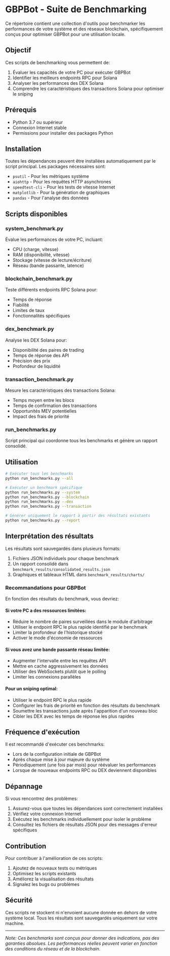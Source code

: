 # GBPBot - Suite de Benchmarking

Ce répertoire contient une collection d'outils pour benchmarker les performances de votre système et des réseaux blockchain, spécifiquement conçus pour optimiser GBPBot pour une utilisation locale.

## Objectif

Ces scripts de benchmarking vous permettent de:

1. Évaluer les capacités de votre PC pour exécuter GBPBot
2. Identifier les meilleurs endpoints RPC pour Solana
3. Analyser les performances des DEX Solana
4. Comprendre les caractéristiques des transactions Solana pour optimiser le sniping

## Prérequis

- Python 3.7 ou supérieur
- Connexion Internet stable
- Permissions pour installer des packages Python

## Installation

Toutes les dépendances peuvent être installées automatiquement par le script principal. Les packages nécessaires sont:

- `psutil` - Pour les métriques système
- `aiohttp` - Pour les requêtes HTTP asynchrones
- `speedtest-cli` - Pour les tests de vitesse Internet
- `matplotlib` - Pour la génération de graphiques
- `pandas` - Pour l'analyse des données

## Scripts disponibles

### system_benchmark.py

Évalue les performances de votre PC, incluant:
- CPU (charge, vitesse)
- RAM (disponibilité, vitesse)
- Stockage (vitesse de lecture/écriture)
- Réseau (bande passante, latence)

### blockchain_benchmark.py

Teste différents endpoints RPC Solana pour:
- Temps de réponse
- Fiabilité
- Limites de taux
- Fonctionnalités spécifiques

### dex_benchmark.py

Analyse les DEX Solana pour:
- Disponibilité des paires de trading
- Temps de réponse des API
- Précision des prix
- Profondeur de liquidité

### transaction_benchmark.py

Mesure les caractéristiques des transactions Solana:
- Temps moyen entre les blocs
- Temps de confirmation des transactions
- Opportunités MEV potentielles
- Impact des frais de priorité

### run_benchmarks.py

Script principal qui coordonne tous les benchmarks et génère un rapport consolidé.

## Utilisation

```bash
# Exécuter tous les benchmarks
python run_benchmarks.py --all

# Exécuter un benchmark spécifique
python run_benchmarks.py --system
python run_benchmarks.py --blockchain
python run_benchmarks.py --dex
python run_benchmarks.py --transaction

# Générer uniquement le rapport à partir des résultats existants
python run_benchmarks.py --report
```

## Interprétation des résultats

Les résultats sont sauvegardés dans plusieurs formats:

1. Fichiers JSON individuels pour chaque benchmark
2. Un rapport consolidé dans `benchmark_results/consolidated_results.json`
3. Graphiques et tableaux HTML dans `benchmark_results/charts/`

### Recommandations pour GBPBot

En fonction des résultats du benchmark, vous devriez:

#### Si votre PC a des ressources limitées:
- Réduire le nombre de paires surveillées dans le module d'arbitrage
- Utiliser le endpoint RPC le plus rapide identifié par le benchmark
- Limiter la profondeur de l'historique stocké
- Activer le mode d'économie de ressources

#### Si vous avez une bande passante réseau limitée:
- Augmenter l'intervalle entre les requêtes API
- Mettre en cache aggressivement les données
- Utiliser des WebSockets plutôt que le polling
- Limiter les connexions parallèles

#### Pour un sniping optimal:
- Utiliser le endpoint RPC le plus rapide
- Configurer les frais de priorité en fonction des résultats du benchmark
- Soumettre les transactions juste après l'apparition d'un nouveau bloc
- Cibler les DEX avec les temps de réponse les plus rapides

## Fréquence d'exécution

Il est recommandé d'exécuter ces benchmarks:
- Lors de la configuration initiale de GBPBot
- Après chaque mise à jour majeure du système
- Périodiquement (une fois par mois) pour réévaluer les performances
- Lorsque de nouveaux endpoints RPC ou DEX deviennent disponibles

## Dépannage

Si vous rencontrez des problèmes:

1. Assurez-vous que toutes les dépendances sont correctement installées
2. Vérifiez votre connexion Internet
3. Exécutez les benchmarks individuellement pour isoler le problème
4. Consultez les fichiers de résultats JSON pour des messages d'erreur spécifiques

## Contribution

Pour contribuer à l'amélioration de ces scripts:

1. Ajoutez de nouveaux tests ou métriques
2. Optimisez les scripts existants
3. Améliorez la visualisation des résultats
4. Signalez les bugs ou problèmes

## Sécurité

Ces scripts ne stockent ni n'envoient aucune donnée en dehors de votre système local. Tous les résultats sont sauvegardés uniquement sur votre machine.

---

*Note: Ces benchmarks sont conçus pour donner des indications, pas des garanties absolues. Les performances réelles peuvent varier en fonction des conditions du réseau et de la blockchain.* 